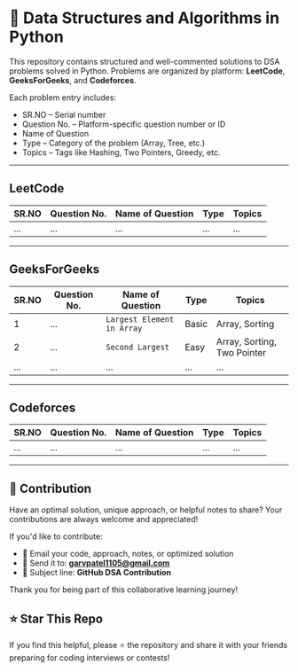 # 🐍 Data Structures and Algorithms in Python

This repository contains structured and well-commented solutions to DSA problems solved in Python. Problems are organized by platform: **LeetCode**, **GeeksForGeeks**, and **Codeforces**.

Each problem entry includes:
- SR.NO – Serial number  
- Question No. – Platform-specific question number or ID  
- Name of Question  
- Type – Category of the problem (Array, Tree, etc.)  
- Topics – Tags like Hashing, Two Pointers, Greedy, etc.

---

## **LeetCode**

| SR.NO | Question No. | Name of Question             | Type        | Topics                     |
|-------|--------------|-------------------------------|-------------|----------------------------|
| ...   | ...          | ...                           | ...         | ...                        |

---

## **GeeksForGeeks**

| SR.NO | Question No. | Name of Question             | Type        | Topics                     |
|-------|--------------|-------------------------------|-------------|----------------------------|
| 1   | ...          | `Largest Element in Array`    | Basic        | Array, Sorting            |
| 2   | ...          | `Second Largest`    | Easy        | Array, Sorting, Two Pointer            |
| ...   | ...          | ...                           | ...         | ...                        |

---

## **Codeforces**

| SR.NO | Question No. | Name of Question             | Type        | Topics                     |
|-------|--------------|-------------------------------|-------------|----------------------------|
| ...   | ...          | ...                           | ...         | ...                        |

---
## 🤝 Contribution

Have an optimal solution, unique approach, or helpful notes to share? Your contributions are always welcome and appreciated!

If you'd like to contribute:
- 📩 Email your code, approach, notes, or optimized solution
- 📧 Send it to: **garvpatel1105@gmail.com**
- 📝 Subject line: **GitHub DSA Contribution**
 
Thank you for being part of this collaborative learning journey!



## ⭐️ Star This Repo

If you find this helpful, please ⭐ the repository and share it with your friends preparing for coding interviews or contests!


